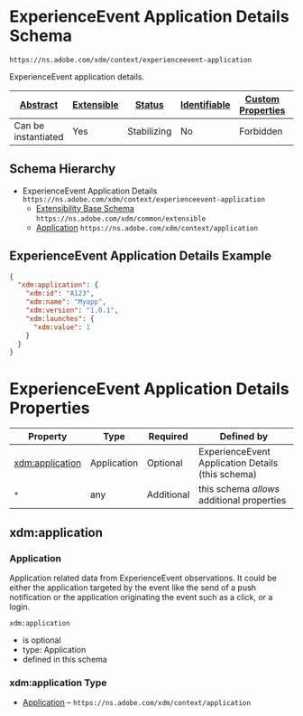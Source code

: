 
# ExperienceEvent Application Details Schema

```
https://ns.adobe.com/xdm/context/experienceevent-application
```

ExperienceEvent application details.

| [Abstract](../../abstract.md) | [Extensible](../../extensions.md) | [Status](../../status.md) | [Identifiable](../../id.md) | [Custom Properties](../../extensions.md) | [Additional Properties](../../extensions.md) | Defined In |
|-------------------------------|-----------------------------------|---------------------------|-----------------------------|------------------------------------------|----------------------------------------------|------------|
| Can be instantiated | Yes | Stabilizing | No | Forbidden | Permitted | [context/experienceevent-application.schema.json](context/experienceevent-application.schema.json) |
## Schema Hierarchy

* ExperienceEvent Application Details `https://ns.adobe.com/xdm/context/experienceevent-application`
  * [Extensibility Base Schema](../common/extensible.schema.md) `https://ns.adobe.com/xdm/common/extensible`
  * [Application](application.schema.md) `https://ns.adobe.com/xdm/context/application`


## ExperienceEvent Application Details Example
```json
{
  "xdm:application": {
    "xdm:id": "A123",
    "xdm:name": "Myapp",
    "xdm:version": "1.0.1",
    "xdm:launches": {
      "xdm:value": 1
    }
  }
}
```

# ExperienceEvent Application Details Properties

| Property | Type | Required | Defined by |
|----------|------|----------|------------|
| [xdm:application](#xdmapplication) | Application | Optional | ExperienceEvent Application Details (this schema) |
| `*` | any | Additional | this schema *allows* additional properties |

## xdm:application
### Application

Application related data from  ExperienceEvent observations. It could be either the application targeted by the event like the send of a push notification or the application originating the event such as a click, or a login.

`xdm:application`
* is optional
* type: Application
* defined in this schema

### xdm:application Type


* [Application](application.schema.md) – `https://ns.adobe.com/xdm/context/application`




